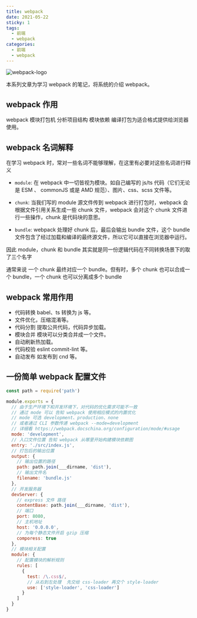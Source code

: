 ```yaml
---
title: webpack
date: 2021-05-22
sticky: 1
tags:
  - 前端
  - webpack
categories:
  - 前端
  - webpack
---
```


![webpack-logo](/vue-press-notes/image/webpack-logo.jpg)

<!-- more -->

本系列文章为学习 webpack 的笔记，将系统的介绍 webpack。

## webpack 作用

webpack 模块打包机 分析项目结构 模块依赖 编译打包为适合格式提供给浏览器使用。

## webpack 名词解释

在学习 webpack 时，常对一些名词不能够理解，在这里有必要对这些名词进行释义

- `module`: 在 webpack 中一切皆视为模块。如自己编写的 js/ts 代码（它们无论是 ESM 、 commonJS 或是 AMD 规范）、图片、css、scss 文件等。

- `chunk`: 当我们写的 module 源文件传到 webpack 进行打包时，webpack 会根据文件引用关系生成一些 chunk 文件，webpack 会对这个 chunk 文件进行一些操作，chunk 是代码块的意思。

- `bundle`: webpack 处理好 chunk 后，最后会输出 bundle 文件，这个 bundle 文件包含了经过加载和编译的最终源文件，所以它可以直接在浏览器中运行。

因此 module，chunk 和 bundle 其实就是同一份逻辑代码在不同转换场景下的取了三个名字

通常来说 一个 chunk 最终对应一个 bundle。但有时，多个 chunk 也可以合成一个 bundle，一个 chunk 也可以分离成多个 bundle

## webpack 常用作用

- 代码转换 babel、ts 转换为 js 等。
- 文件优化，压缩混淆等。
- 代码分割 提取公共代码，代码异步加载。
- 模块合并 模块可以分类合并成一个文件。
- 自动刷新热加载。
- 代码校验 eslint commit-lint 等。
- 自动发布 如发布到 cnd 等。

## 一份简单 webpack 配置文件

```js
const path = require('path')

module.exports = {
  // 由于生产环境下和开发环境下，对代码的优化需求可能不一致
  // 通过 mode 可以 告知 webpack 使用相应模式的内置优化
  // mode 可选 development、production、none
  // 或者通过 CLI 参数传递 webpack --mode=development
  // 详细看 https://webpack.docschina.org/configuration/mode/#usage
  mode: 'development',
  // 入口文件位置 告知 webpack 从哪里开始构建模块依赖图
  entry: './src/index.js',
  // 打包后的输出位置
  output: {
    // 输出位置的路径
    path: path.join(___dirname, 'dist'),
    // 输出文件名
    filename: 'bundle.js'
  },
  // 开发服务器
  devServer: {
    // express 文件 路径
    contentBase: path.join(___dirname, 'dist'),
    // 端口
    port: 8080,
    // 主机地址
    host: '0.0.0.0',
    // 为每个静态文件开启 gzip 压缩
    comporess: true
  },
  // 模块相关配置
  module: {
    // 配置模块的解析规则
    rules: [
      {
        test: /\.css$/,
        // 从右到左处理  先交给 css-loader 再交个 style-loader
        use: ['style-loader', 'css-loader']
      }
    ]
  }
}
```
